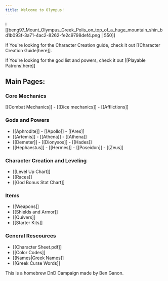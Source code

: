 ```yaml
---
title: Welcome to Olympus!
---
```

![[beng97_Mount_Olympus_Greek_Polis_on_top_of_a_huge_mountain_shin_bd1b093f-3a71-4ac2-8262-fe2c9798def4.png | 550]]

If You're looking for the Character Creation guide, check it out [[Character Creation Guide|here]].

If You're looking for the god list and powers, check it out [[Playable Patrons|here]] 
## Main Pages:
### Core Mechanics
[[Combat Mechanics]]  - [[Dice mechanics]] - [[Afflictions]] 

### Gods and Powers
- [[Aphrodite]] - [[Apollo]] - [[Ares]] 
- [[Artemis]] - [[Athena]] - [[Athena]] 
- [[Demeter]] - [[Dionysos]] - [[Hades]] 
- [[Hephaestus]] - [[Hermes]] - [[Poseidon]] - [[Zeus]]
### Character Creation and Leveling
- [[Level Up Chart]] 
- [[Races]] 
- [[God Bonus Stat Chart]]
### Items
- [[Weapons]]
- [[Shields and Armor]]
- [[Quivers]]
- [[Starter Kits]]
### General Rescources
- [[Character Sheet.pdf]]
-  [[Color Codes]]
- [[Names|Greek Names]]
- [[Greek Curse Words]]


This is a homebrew DnD Campaign made by Ben Ganon.
